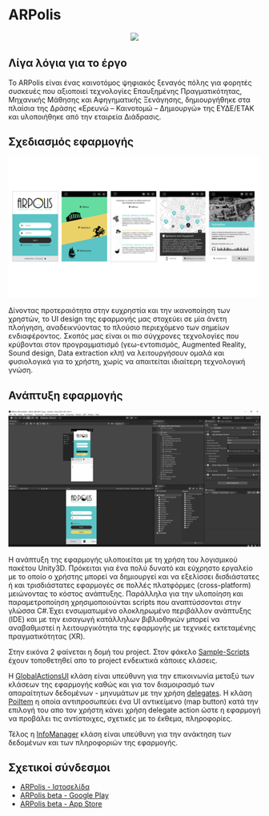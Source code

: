 # ARPolis
<p align="center">
<a href="https://github.com/StathisGeorgiou/Project-Sample/blob/main/README.md" target="_blank" align="center">
    <img src="https://arpolis.gr/wp-content/uploads/2020/03/arpolis_logo_new-512x480.png" width="280">
</a>
<br />
    </p>
 

## Λίγα λόγια για το έργο

Το ARPolis είναι ένας καινοτόμος ψηφιακός ξεναγός πόλης για φορητές συσκευές που αξιοποιεί τεχνολογίες Επαυξημένης Πραγματικότητας, Μηχανικής Μάθησης και Αφηγηματικής Ξενάγησης, δημιουργήθηκε στα πλαίσια της Δράσης «Ερευνώ – Καινοτομώ – Δημιουργώ» της ΕΥΔΕ/ΕΤΑΚ και υλοποιήθηκε από την εταιρεία Διάδρασις.

## Σχεδιασμός εφαρμογής

<p align="center">
<a href="https://github.com/StathisGeorgiou/Project-Sample/blob/main/Multimedia/design_mockups.jpg" target="_blank" align="center">
    <img src="https://github.com/StathisGeorgiou/Project-Sample/blob/main/Multimedia/design_mockups.jpg" width="800">
</a>
<br />
    </p>
    
Δίνοντας προτεραιότητα στην ευχρηστία και την ικανοποίηση των χρηστών, το UI design της εφαρμογής μας στοχεύει σε μία άνετη πλοήγηση, αναδεικνύοντας το πλούσιο περιεχόμενο των σημείων ενδιαφέροντος. Σκοπός μας είναι οι πιο σύγχρονες τεχνολογίες που κρύβονται στον προγραμματισμό (γεω-εντοπισμός, Augmented Reality, Sound design, Data extraction κλπ) να λειτουργήσουν ομαλά και φυσιολογικά για το χρήστη, χωρίς να απαιτείται ιδιαίτερη τεχνολογική γνώση.



## Ανάπτυξη εφαρμογής

<p align="center">
<a href="https://github.com/StathisGeorgiou/Project-Sample/blob/main/Multimedia/unity-project.jpg" target="_blank" align="center">
    <img src="https://github.com/StathisGeorgiou/Project-Sample/blob/main/Multimedia/unity-project.jpg" width="800">
</a>
<br />
</p>

Η ανάπτυξη της εφαρμογής υλοποιείται με τη χρήση του λογισμικού πακέτου Unity3D. Πρόκειται για ένα πολύ δυνατό και εύχρηστο εργαλείο με το οποίο ο χρήστης μπορεί να δημιουργεί και να εξελίσσει δισδιάστατες ή και τρισδιάστατες εφαρμογές σε πολλές πλατφόρμες (cross-platform) μειώνοντας το κόστος ανάπτυξης. Παράλληλα για την υλοποίηση και παραμετροποίηση χρησιμοποιούνται scripts που αναπτύσσονται στην γλώσσα C#.Έχει ενσωματωμένο ολοκληρωμένο περιβάλλον ανάπτυξης (IDE) και με την εισαγωγή κατάλληλων βιβλιοθηκών μπορεί να αναβαθμιστεί η λειτουργικότητα της εφαρμογής με τεχνικές εκτεταμένης πραγματικότητας (XR).

Στην εικόνα 2 φαίνεται η δομή του project. Στον φάκελο <a href="https://github.com/StathisGeorgiou/Project-Sample/tree/main/Sample-Scripts" target="_blank">Sample-Scripts</a> έχουν τοποθετηθεί απο το project ενδεικτικά κάποιες κλάσεις.

Η <a href="https://github.com/StathisGeorgiou/Project-Sample/blob/main/Sample-Scripts/GlobalActionsUI.cs" target="_blank">GlobalActionsUI</a> κλάση είναι υπεύθυνη για την επικοινωνία μεταξύ των κλάσεων της εφαρμογής καθώς και για τον διαμοιρασμό των απαραίτητων δεδομένων - μηνυμάτων με την χρήση <a href="https://docs.microsoft.com/en-us/dotnet/csharp/programming-guide/delegates/" target="_blank">delegates</a>. Η κλάση <a href="https://github.com/StathisGeorgiou/Sample-Project/blob/main/Sample-Scripts/PoiItem.cs" target="_blank">PoiItem</a> η οποία αντιπροσωπεύει ένα UI αντικείμενο (map button) κατά την επιλογή του απο τον χρήστη κάνει χρήση delegate action ώστε η εφαρμογή να προβάλει τις αντίστοιχες, σχετικές με το έκθεμα, πληροφορίες.

Τέλος η <a href="https://github.com/StathisGeorgiou/Project-Sample/blob/main/Sample-Scripts/InfoManager.cs" target="_blank">InfoManager</a> κλάση είναι υπεύθυνη για την ανάκτηση των δεδομένων και των πληροφοριών της εφαρμογής.

## Σχετικοί σύνδεσμοι

* <a href="https://arpolis.gr/" target="_blank" rel="noopener noreferrer">ARPolis - Ιστοσελίδα</a>
* <a href="https://play.google.com/store/apps/details?id=net.Diadrasis.ARPolis" target="_blank" rel="noopener noreferrer">ARPolis beta - Google Play</a>
* <a href="https://apps.apple.com/in/app/arpolis/id1526799438" target="_blank" rel="noopener noreferrer">ARPolis beta - App Store</a>
